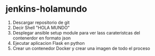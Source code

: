 # jenkins-holamundo
1) Descargar repositorio de git
2) Decir Shell "HOLA MUNDO"
3) Desplegar ansible setup module para ver lass carateristcas del contenerdor en formato json
4) Ejecutar aplicacion Flask en python
5) Crear un contenedor Docker y crear una imagen de todo el proceso
